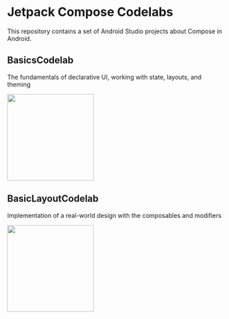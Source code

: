 # Jetpack Compose Codelabs
This repository contains a set of Android Studio projects about Compose in Android.

## BasicsCodelab

 The fundamentals of declarative UI, working with state, layouts, and theming
 
<img src="https://user-images.githubusercontent.com/48512714/193847783-9b64af3d-d7f2-4e0e-9949-15cf626c8d6e.gif" width =200>


## BasicLayoutCodelab
Implementation of a real-world design with the composables and modifiers

<img src="https://user-images.githubusercontent.com/48512714/193884247-c30d886a-ac7a-4a8b-8faf-c7e1b3afd736.png" width=200>


